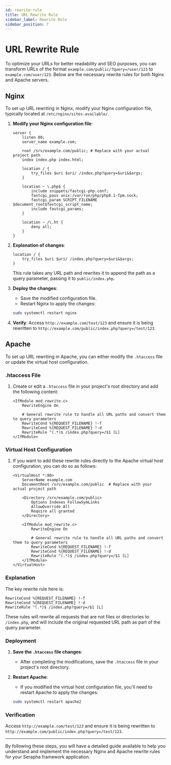 ```yaml
---
id: rewrite-rule
title: URL Rewrite Rule
sidebar_label: Rewrite Rule
sidebar_position: 7
---
```


# URL Rewrite Rule

To optimize your URLs for better readability and SEO purposes, you can transform URLs of the format `example.com/public/?query=/user/123` to `example.com/user/123`. Below are the necessary rewrite rules for both Nginx and Apache servers.

## Nginx

To set up URL rewriting in Nginx, modify your Nginx configuration file, typically located at `/etc/nginx/sites-available/`.

1. **Modify your Nginx configuration file**:

    ```nginx
    server {
        listen 80;
        server_name example.com;

        root /srv/example.com/public; # Replace with your actual project path
        index index.php index.html;

        location / {
            try_files $uri $uri/ /index.php?query=$uri&$args;
        }

        location ~ \.php$ {
            include snippets/fastcgi-php.conf;
            fastcgi_pass unix:/var/run/php/php8.1-fpm.sock;
            fastcgi_param SCRIPT_FILENAME $document_root$fastcgi_script_name;
            include fastcgi_params;
        }

        location ~ /\.ht {
            deny all;
        }
    }
    ```

2. **Explanation of changes**:

    ```nginx
    location / {
        try_files $uri $uri/ /index.php?query=$uri&$args;
    }
    ```

    This rule takes any URL path and rewrites it to append the path as a query parameter, passing it to `public/index.php`.

3. **Deploy the changes**:

    - Save the modified configuration file.
    - Restart Nginx to apply the changes:

    ```bash
    sudo systemctl restart nginx
    ```

4. **Verify**:
    Access `http://example.com/test/123` and ensure it is being rewritten to `http://example.com/public/index.php?query=/test/123`.

## Apache

To set up URL rewriting in Apache, you can either modify the `.htaccess` file or update the virtual host configuration.

### .htaccess File

1. Create or edit a `.htaccess` file in your project's root directory and add the following content:

    ```apacheconf
    <IfModule mod_rewrite.c>
        RewriteEngine On

        # General rewrite rule to handle all URL paths and convert them to query parameters
        RewriteCond %{REQUEST_FILENAME} !-f
        RewriteCond %{REQUEST_FILENAME} !-d
        RewriteRule ^(.*)$ /index.php?query=/$1 [L]
    </IfModule>
    ```

### Virtual Host Configuration

1. If you want to add these rewrite rules directly to the Apache virtual host configuration, you can do so as follows:

    ```apacheconf
    <VirtualHost *:80>
        ServerName example.com
        DocumentRoot /srv/example.com/public  # Replace with your actual project path

        <Directory /srv/example.com/public>
            Options Indexes FollowSymLinks
            AllowOverride All
            Require all granted
        </Directory>

        <IfModule mod_rewrite.c>
            RewriteEngine On

            # General rewrite rule to handle all URL paths and convert them to query parameters
            RewriteCond %{REQUEST_FILENAME} !-f
            RewriteCond %{REQUEST_FILENAME} !-d
            RewriteRule ^(.*)$ /index.php?query=/$1 [L]
        </IfModule>
    </VirtualHost>
    ```

### Explanation

The key rewrite rule here is:

```apacheconf
RewriteCond %{REQUEST_FILENAME} !-f
RewriteCond %{REQUEST_FILENAME} !-d
RewriteRule ^(.*)$ /index.php?query=/$1 [L]
```

These rules will rewrite all requests that are not files or directories to `/index.php`, and will include the original requested URL path as part of the query parameter.

### Deployment

1. **Save the `.htaccess` file changes**:
    - After completing the modifications, save the `.htaccess` file in your project's root directory.

2. **Restart Apache**:
    - If you modified the virtual host configuration file, you'll need to restart Apache to apply the changes:

    ```bash
    sudo systemctl restart apache2
    ```

### Verification

Access `http://example.com/test/123` and ensure it is being rewritten to `http://example.com/public/index.php?query=/test/123`.

---

By following these steps, you will have a detailed guide available to help you understand and implement the necessary Nginx and Apache rewrite rules for your Serapha framework application.
